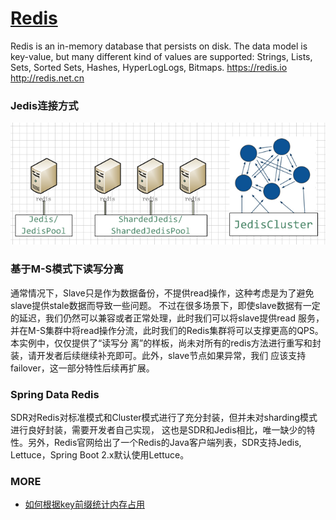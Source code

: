 # [Redis](https://github.com/antirez/redis)
Redis is an in-memory database that persists on disk. The data model is key-value,
but many different kind of values are supported: Strings, Lists, Sets, Sorted Sets,
Hashes, HyperLogLogs, Bitmaps. https://redis.io http://redis.net.cn

### Jedis连接方式
![jedis](jedis.png)

### 基于M-S模式下读写分离
通常情况下，Slave只是作为数据备份，不提供read操作，这种考虑是为了避免slave提供stale数据而导致一些问题。
不过在很多场景下，即使slave数据有一定的延迟，我们仍然可以兼容或者正常处理，此时我们可以将slave提供read
服务，并在M-S集群中将read操作分流，此时我们的Redis集群将可以支撑更高的QPS。本实例中，仅仅提供了“读写分
离”的样板，尚未对所有的redis方法进行重写和封装，请开发者后续继续补充即可。此外，slave节点如果异常，我们
应该支持failover，这一部分特性后续再扩展。

### Spring Data Redis
SDR对Redis对标准模式和Cluster模式进行了充分封装，但并未对sharding模式进行良好封装，需要开发者自己实现，
这也是SDR和Jedis相比，唯一缺少的特性。另外，Redis官网给出了一个Redis的Java客户端列表，SDR支持Jedis,
Lettuce，Spring Boot 2.x默认使用Lettuce。

### MORE
- [如何根据key前缀统计内存占用](https://segmentfault.com/q/1010000010575235)